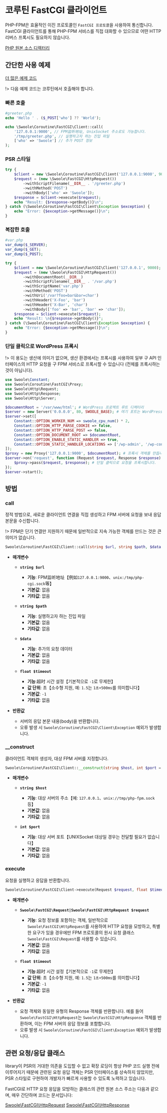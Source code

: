 # 코루틴 FastCGI 클라이언트

PHP-FPM은 효율적인 이진 프로토콜인 `FastCGI 프로토콜`을 사용하여 통신합니다. FastCGI 클라이언트를 통해 PHP-FPM 서비스를 직접 대화할 수 있으므로 어떤 HTTP 리버스 프록시도 필요하지 않습니다.

[PHP 원본 소스 디렉터리](https://github.com/swoole/library/blob/master/src/core/Coroutine/FastCGI)

## 간단한 사용 예제

[더 많은 예제 코드](https://github.com/swoole/library/tree/master/examples/fastcgi)

!> 다음 예제 코드는 코루틴에서 호출해야 합니다.

### 빠른 호출

```php
#greeter.php
echo 'Hello ' . ($_POST['who'] ?? 'World');
```

```php
echo \Swoole\Coroutine\FastCGI\Client::call(
    '127.0.0.1:9000', // FPM监听地址, UnixSocket 주소로도 가능합니다.
    '/tmp/greeter.php', // 실행하고자 하는 진입 파일
    ['who' => 'Swoole'] // 추가 POST 정보
);
```

### PSR 스타일

```php
try {
    $client = new \Swoole\Coroutine\FastCGI\Client('127.0.0.1:9000', 9000);
    $request = (new \Swoole\FastCGI\HttpRequest())
        ->withScriptFilename(__DIR__ . '/greeter.php')
        ->withMethod('POST')
        ->withBody(['who' => 'Swoole']);
    $response = $client->execute($request);
    echo "Result: {$response->getBody()}\n";
} catch (\Swoole\Coroutine\FastCGI\Client\Exception $exception) {
    echo "Error: {$exception->getMessage()}\n";
}
```

### 복잡한 호출

```php
#var.php
var_dump($_SERVER);
var_dump($_GET);
var_dump($_POST);
```

```php
try {
    $client = new \Swoole\Coroutine\FastCGI\Client('127.0.0.1', 9000);
    $request = (new \Swoole\FastCGI\HttpRequest())
        ->withDocumentRoot(__DIR__)
        ->withScriptFilename(__DIR__ . '/var.php')
        ->withScriptName('var.php')
        ->withMethod('POST')
        ->withUri('/var?foo=bar&bar=char')
        ->withHeader('X-Foo', 'bar')
        ->withHeader('X-Bar', 'char')
        ->withBody(['foo' => 'bar', 'bar' => 'char']);
    $response = $client->execute($request);
    echo "Result: \n{$response->getBody()}";
} catch (\Swoole\Coroutine\FastCGI\Client\Exception $exception) {
    echo "Error: {$exception->getMessage()}\n";
}
```

### 단일 클릭으로 WordPress 프록시

!> 이 용도는 생산에 의미가 없으며, 생산 환경에서는 프록시를 사용하여 일부 구 API 인터페이스의 HTTP 요청을 구 FPM 서비스로 프록시할 수 있습니다 (전체를 프록시하는 것이 아닙니다).

```php
use Swoole\Constant;
use Swoole\Coroutine\FastCGI\Proxy;
use Swoole\Http\Request;
use Swoole\Http\Response;
use Swoole\Http\Server;

$documentRoot = '/var/www/html'; # WordPress 프로젝트 루트 디렉터리
$server = new Server('0.0.0.0', 80, SWOOLE_BASE); # 여기 포트는 WordPress 설정과 일치해야 합니다. 일반적으로 포트를 특별히 지정하지 않으며, 대부분 80입니다.
$server->set([
    Constant::OPTION_WORKER_NUM => swoole_cpu_num() * 2,
    Constant::OPTION_HTTP_PARSE_COOKIE => false,
    Constant::OPTION_HTTP_PARSE_POST => false,
    Constant::OPTION_DOCUMENT_ROOT => $documentRoot,
    Constant::OPTION_ENABLE_STATIC_HANDLER => true,
    Constant::OPTION_STATIC_HANDLER_LOCATIONS => ['/wp-admin', '/wp-content', '/wp-includes'], # 정적 자원 경로
]);
$proxy = new Proxy('127.0.0.1:9000', $documentRoot); # 프록시 객체를 만듭니다.
$server->on('request', function (Request $request, Response $response) use ($proxy) {
    $proxy->pass($request, $response); # 단일 클릭으로 요청을 프록시합니다.
});
$server->start();
```

## 방법

### call

정적 방법으로, 새로운 클라이언트 연결을 직접 생성하고 FPM 서버에 요청을 보내 응답 본문을 수신합니다.

!> FPM은 단기 연결만 지원하기 때문에 일반적으로 지속 가능한 객체를 만드는 것은 큰 의미가 없습니다.

```php
Swoole\Coroutine\FastCGI\Client::call(string $url, string $path, $data = '', float $timeout = -1): string
```

  * **매개변수** 

    * **`string $url`**
      * **기능**: FPM监听地址【例如`127.0.0.1:9000`、`unix:/tmp/php-cgi.sock`等】
      * **기본값**: 없음
      * **기타값**: 없음

    * **`string $path`**
      * **기능**: 실행하고자 하는 진입 파일
      * **기본값**: 없음
      * **기타값**: 없음

    * **`$data`**
      * **기능**: 추가의 요청 데이터
      * **기본값**: 없음
      * **기타값**: 없음

    * **`float $timeout`**
      * **기능**:超时 시간 설정【기본적으로 `-1`로 무제한】
      * **값 단위**: 초【소수형 지원, 예: `1.5`는 `1초+500ms`를 의미합니다】
      * **기본값**: `-1`
      * **기타값**: 없음

  * **반환값** 

    * 서버의 응답 본문 내용(body)을 반환합니다.
    * 오류 발생 시 `Swoole\Coroutine\FastCGI\Client\Exception` 예외가 발생합니다.


### __construct

클라이언트 객체의 생성자, 대상 FPM 서버를 지정합니다.

```php
Swoole\Coroutine\FastCGI\Client::__construct(string $host, int $port = 0)
```

  * **매개변수** 

    * **`string $host`**
      * **기능**: 대상 서버의 주소【예: `127.0.0.1`、`unix://tmp/php-fpm.sock` 등】
      * **기본값**: 없음
      * **기타값**: 없음

    * **`int $port`**
      * **기능**: 대상 서버 포트【UNIXSocket 대상일 경우는 전달할 필요가 없습니다】
      * **기본값**: 없음
      * **기타값**: 없음


### execute

요청을 실행하고 응답을 반환합니다.

```php
Swoole\Coroutine\FastCGI\Client->execute(Request $request, float $timeout = -1): Response
```

  * **매개변수** 

    * **`Swoole\FastCGI\Request|Swoole\FastCGI\HttpRequest $request`**
      * **기능**: 요청 정보를 포함하는 객체, 일반적으로 `Swoole\FastCGI\HttpRequest`를 사용하여 HTTP 요청을 모방하고, 특별한 요구가 있을 경우에만 FPM 프로토콜의 원시 요청 클래스 `Swoole\FastCGI\Request`를 사용할 수 있습니다.
      * **기본값**: 없음
      * **기타값**: 없음

    * **`float $timeout`**
      * **기능**:超时 시간 설정【기본적으로 `-1`로 무제한】
      * **값 단위**: 초【소수형 지원, 예: `1.5`는 `1초+500ms`를 의미합니다】
      * **기본값**: `-1`
      * **기타값**: 없음

  * **반환값** 

    * 요청 객체와 동일한 유형의 Response 객체를 반환합니다. 예를 들어 `Swoole\FastCGI\HttpRequest`는 `Swoole\FastCGI\HttpResponse` 객체를 반환하며, 이는 FPM 서버의 응답 정보를 포함합니다.
    * 오류 발생 시 `Swoole\Coroutine\FastCGI\Client\Exception` 예외가 발생합니다.

## 관련 요청/응답 클래스

library이 PSR의 거대한 의존을 도입할 수 없고 확장 로딩이 항상 PHP 코드 실행 전에 이루어지기 때문에 관련된 요청 응답 객체는 PSR 인터페이스를 상속하지 않았지만, PSR 스타일로 구현하여 개발자가 빠르게 사용할 수 있도록 노력하고 있습니다.

FastCGI로 HTTP 요청 응답을 모방하는 클래스의 관련 원본 소스 주소는 다음과 같으며, 매우 간단하며 코드는 문서입니다:

[Swoole\FastCGI\HttpRequest](https://github.com/swoole/library/blob/master/src/core/FastCGI/HttpRequest.php)
[Swoole\FastCGI\HttpResponse](https://github.com/swoole/library/blob/master/src/core/FastCGI/HttpResponse.php)
